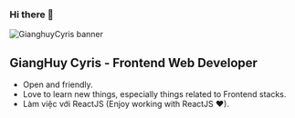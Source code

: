 ### Hi there 👋

![GianghuyCyris banner](https://res.cloudinary.com/dovkyamec/image/upload/v1599066003/gianghuy-cyris-banner_h9i48e.png)

## GiangHuy Cyris - Frontend Web Developer

- Open and friendly.
- Love to learn new things, especially things related to Frontend stacks.
- Làm việc với ReactJS (Enjoy working with ReactJS ❤).
